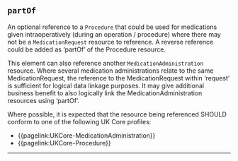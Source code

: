 ## `partOf`

An optional reference to a `Procedure` that could be used for medications given intraoperatively (during an operation / procedure) where there may not be a `MedicationRequest` resource to reference. A reverse reference could be added as ‘partOf’ of the Procedure resource. 

This element can also reference another `MedicationAdministration` resource. Where several medication administrations relate to the same MedicationRequest, the reference to the MedicationRequest within ‘request’ is sufficient for logical data linkage purposes. It may give additional business benefit to also logically link the MedicationAdministration resources using ‘partOf’. 

Where possible, it is expected that the resource being referenced SHOULD conform to one of the following UK Core profiles:
- {{pagelink:UKCore-MedicationAdministration}}
- {{pagelink:UKCore-Procedure}}

---
